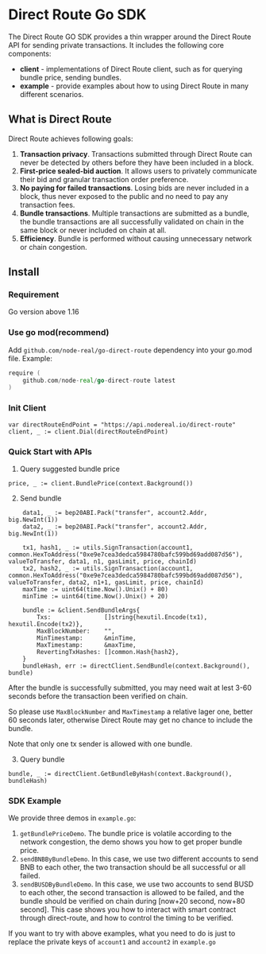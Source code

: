 # Direct Route Go SDK

The Direct Route GO SDK provides a thin wrapper around the Direct Route API for sending private transactions.
It includes the following core components:

* **client** - implementations of Direct Route client, such as for querying bundle price, sending bundles.
* **example** - provide examples about how to using Direct Route in many different scenarios.

## What is Direct Route

Direct Route achieves following goals:
1. **Transaction privacy**. Transactions submitted through Direct Route can never be detected by others before they have been included in a block. 
2. **First-price sealed-bid auction**. It allows users to privately communicate their bid and granular transaction order preference.
3. **No paying for failed transactions**. Losing bids are never included in a block, thus never exposed to the public and no need to pay any transaction fees.
4. **Bundle transactions**. Multiple transactions are submitted as a bundle, the bundle transactions are all successfully validated on chain in the same block or never included on chain at all.
5. **Efficiency**. Bundle is performed without causing unnecessary network or chain congestion.


## Install

### Requirement

Go version above 1.16

### Use go mod(recommend)

Add `github.com/node-real/go-direct-route` dependency into your go.mod file. Example:

```go
require (
	github.com/node-real/go-direct-route latest
)
```

### Init Client

```
var directRouteEndPoint = "https://api.nodereal.io/direct-route"
client, _ := client.Dial(directRouteEndPoint)
```

### Quick Start with APIs

1. Query suggested bundle price
```
price, _ := client.BundlePrice(context.Background())
```

2. Send bundle
```
	data1, _ := bep20ABI.Pack("transfer", account2.Addr, big.NewInt(1))
	data2, _ := bep20ABI.Pack("transfer", account2.Addr, big.NewInt(1))

	tx1, hash1, _ := utils.SignTransaction(account1, common.HexToAddress("0xe9e7cea3dedca5984780bafc599bd69add087d56"), valueToTransfer, data1, n1, gasLimit, price, chainId)
	tx2, hash2, _ := utils.SignTransaction(account1, common.HexToAddress("0xe9e7cea3dedca5984780bafc599bd69add087d56"), valueToTransfer, data2, n1+1, gasLimit, price, chainId)
	maxTime := uint64(time.Now().Unix() + 80)
	minTime := uint64(time.Now().Unix() + 20)

	bundle := &client.SendBundleArgs{
		Txs:               []string{hexutil.Encode(tx1), hexutil.Encode(tx2)},
		MaxBlockNumber:    "",
		MinTimestamp:      &minTime,
		MaxTimestamp:      &maxTime,
		RevertingTxHashes: []common.Hash{hash2},
	}
	bundleHash, err := directClient.SendBundle(context.Background(), bundle)
```

After the bundle is successfully submitted, you may need wait at lest 3-60 seconds before the transaction been verified on chain.

So please use `MaxBlockNumber` and `MaxTimestamp` a relative lager one, better 60 seconds later, otherwise Direct Route may 
get no chance to include the bundle.

Note that only one tx sender is allowed with one bundle.

3. Query bundle

```
bundle, _ := directClient.GetBundleByHash(context.Background(), bundleHash)
```


### SDK Example

We provide three demos in `example.go`:
1. `getBundlePriceDemo`. The bundle price is volatile according to the 
network congestion, the demo shows you how to get proper bundle price.
2. `sendBNBByBundleDemo`. In this case, we use two different 
accounts to send BNB to each other, the two transaction should be all 
successful or all failed.
3. `sendBUSDByBundleDemo`. In this case, we use two accounts to send BUSD 
to each other, the second transaction is allowed to be failed,
and the bundle should be verified on chain during [now+20 second, now+80 second].
This case shows you how to interact with smart contract through direct-route,
and how to control the timing to be verified.

If you want to try with above examples, what you need to do is just to 
replace the private keys of `account1` and `account2` in `example.go`



